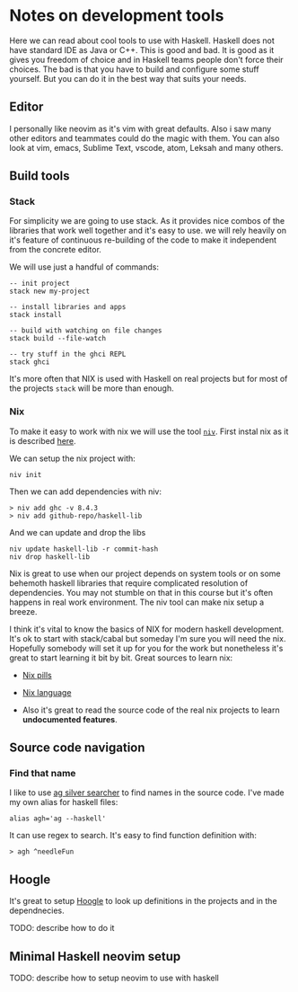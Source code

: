 # Notes on development tools

Here we can read about cool tools to use with Haskell.
Haskell does not have standard IDE as Java or C++. 
This is good and bad. It is good as it gives you freedom of choice and 
in Haskell teams people don't force their choices. The bad is that you
have to build and configure some stuff yourself. But you can do it in the best way that 
suits your needs.

## Editor

I personally like neovim as it's vim with great defaults.
Also i saw many other editors and teammates could do the magic with them.
You can also look at vim, emacs, Sublime Text, vscode, atom, Leksah and many others.

## Build tools

### Stack

For simplicity we are going to use stack. As it provides nice combos 
of the libraries that work well together and it's easy to use.
we will rely heavily on it's feature of continuous re-building of the code
to make it independent from the concrete editor.

We will use just a handful of commands:

```
-- init project
stack new my-project

-- install libraries and apps
stack install

-- build with watching on file changes
stack build --file-watch

-- try stuff in the ghci REPL
stack ghci
```

It's more often that NIX is used with Haskell on real projects
but for most of the projects `stack` will be more than enough.

### Nix

To make it easy to work with nix we will use the tool [`niv`](https://github.com/nmattia/niv).
First instal nix as it is described [here](https://nixos.org/).

We can setup the nix project with:

```
niv init
```

Then we can add dependencies with niv:

```
> niv add ghc -v 8.4.3 
> niv add github-repo/haskell-lib
```

And we can update and drop the libs

```
niv update haskell-lib -r commit-hash
niv drop haskell-lib
```

Nix is great to use when our project depends on system tools
or on some behemoth haskell libraries that require complicated resolution of dependencies.
You may not stumble on that in this course but it's often happens in real work environment.
The niv tool can make nix setup a breeze.

I think it's vital to know the basics of NIX for modern haskell development.
It's ok to start with stack/cabal but someday I'm sure you will need the nix.
Hopefully somebody will set it up for you for the work but nonetheless it's great
to start learning it bit by bit. Great sources to learn nix:

* [Nix pills](https://nixos.org/guides/nix-pills/)

* [Nix language](https://nixos.wiki/wiki/Nix_Expression_Language)

* Also it's great to read the source code of the real nix projects to learn **undocumented features**.

## Source code navigation

### Find that name

I like to use [ag silver searcher](https://github.com/ggreer/the_silver_searcher)
to find names in the source code. 
I've made my own alias for haskell files:

```
alias agh='ag --haskell'
```

It can use regex to search. It's easy to find function definition with:

```
> agh ^needleFun
```

## Hoogle 

It's great to setup [Hoogle](https://hoogle.haskell.org/) to look up definitions in the projects and in the dependnecies.

TODO: describe how to do it

## Minimal Haskell neovim setup

TODO: describe how to setup neovim to use with haskell


